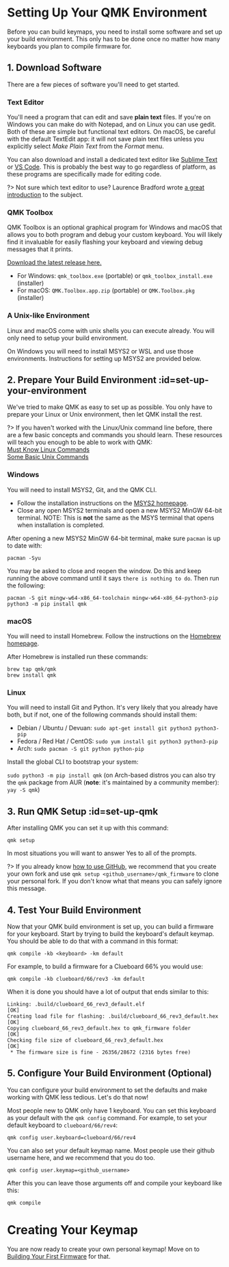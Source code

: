 # Setting Up Your QMK Environment

Before you can build keymaps, you need to install some software and set up your build environment. This only has to be done once no matter how many keyboards you plan to compile firmware for.

## 1. Download Software

There are a few pieces of software you'll need to get started.

### Text Editor

You'll need a program that can edit and save **plain text** files. If you're on Windows you can make do with Notepad, and on Linux you can use gedit. Both of these are simple but functional text editors. On macOS, be careful with the default TextEdit app: it will not save plain text files unless you explicitly select _Make Plain Text_ from the _Format_ menu.

You can also download and install a dedicated text editor like [Sublime Text](https://www.sublimetext.com/) or [VS Code](https://code.visualstudio.com/). This is probably the best way to go regardless of platform, as these programs are specifically made for editing code.

?> Not sure which text editor to use? Laurence Bradford wrote [a great introduction](https://learntocodewith.me/programming/basics/text-editors/) to the subject.

### QMK Toolbox

QMK Toolbox is an optional graphical program for Windows and macOS that allows you to both program and debug your custom keyboard. You will likely find it invaluable for easily flashing your keyboard and viewing debug messages that it prints.

[Download the latest release here.](https://github.com/qmk/qmk_toolbox/releases/latest)

* For Windows: `qmk_toolbox.exe` (portable) or `qmk_toolbox_install.exe` (installer)
* For macOS: `QMK.Toolbox.app.zip` (portable) or `QMK.Toolbox.pkg` (installer)

### A Unix-like Environment

Linux and macOS come with unix shells you can execute already. You will only need to setup your build environment.

On Windows you will need to install MSYS2 or WSL and use those environments. Instructions for setting up MSYS2 are provided below.

## 2. Prepare Your Build Environment :id=set-up-your-environment

We've tried to make QMK as easy to set up as possible. You only have to prepare your Linux or Unix environment, then let QMK install the rest.

?> If you haven't worked with the Linux/Unix command line before, there are a few basic concepts and commands you should learn. These resources will teach you enough to be able to work with QMK:<br>
[Must Know Linux Commands](https://www.guru99.com/must-know-linux-commands.html)<br>
[Some Basic Unix Commands](https://www.tjhsst.edu/~dhyatt/superap/unixcmd.html)

### Windows

You will need to install MSYS2, Git, and the QMK CLI.

* Follow the installation instructions on the [MSYS2 homepage](http://www.msys2.org).
* Close any open MSYS2 terminals and open a new MSYS2 MinGW 64-bit terminal. NOTE: This is **not** the same as the MSYS terminal that opens when installation is completed.

After opening a new MSYS2 MinGW 64-bit terminal, make sure `pacman` is up to date with:

    pacman -Syu

You may be asked to close and reopen the window. Do this and keep running the above command until it says `there is nothing to do`. Then run the following:

    pacman -S git mingw-w64-x86_64-toolchain mingw-w64-x86_64-python3-pip
    python3 -m pip install qmk

### macOS

You will need to install Homebrew. Follow the instructions on the [Homebrew homepage](https://brew.sh).

After Homebrew is installed run these commands:

    brew tap qmk/qmk
    brew install qmk

### Linux

You will need to install Git and Python. It's very likely that you already have both, but if not, one of the following commands should install them:

* Debian / Ubuntu / Devuan: `sudo apt-get install git python3 python3-pip`
* Fedora / Red Hat / CentOS: `sudo yum install git python3 python3-pip`
* Arch: `sudo pacman -S git python python-pip`


Install the global CLI to bootstrap your system:

  `sudo python3 -m pip install qmk` (on Arch-based distros you can also try the `qmk` package from AUR (**note**: it's maintained by a community member): `yay -S qmk`)

## 3. Run QMK Setup :id=set-up-qmk

After installing QMK you can set it up with this command:

    qmk setup

In most situations you will want to answer Yes to all of the prompts.

?> If you already know [how to use GitHub](getting_started_github.md), we recommend that you create your own fork and use `qmk setup <github_username>/qmk_firmware` to clone your personal fork. If you don't know what that means you can safely ignore this message.

## 4. Test Your Build Environment

Now that your QMK build environment is set up, you can build a firmware for your keyboard. Start by trying to build the keyboard's default keymap. You should be able to do that with a command in this format:

    qmk compile -kb <keyboard> -km default

For example, to build a firmware for a Clueboard 66% you would use:

    qmk compile -kb clueboard/66/rev3 -km default

When it is done you should have a lot of output that ends similar to this:

```
Linking: .build/clueboard_66_rev3_default.elf                                                       [OK]
Creating load file for flashing: .build/clueboard_66_rev3_default.hex                               [OK]
Copying clueboard_66_rev3_default.hex to qmk_firmware folder                                        [OK]
Checking file size of clueboard_66_rev3_default.hex                                                 [OK]
 * The firmware size is fine - 26356/28672 (2316 bytes free)
```

## 5. Configure Your Build Environment (Optional)

You can configure your build environment to set the defaults and make working with QMK less tedious. Let's do that now!

Most people new to QMK only have 1 keyboard. You can set this keyboard as your default with the `qmk config` command. For example, to set your default keyboard to `clueboard/66/rev4`:

    qmk config user.keyboard=clueboard/66/rev4

You can also set your default keymap name. Most people use their github username here, and we recommend that you do too.

    qmk config user.keymap=<github_username>

After this you can leave those arguments off and compile your keyboard like this:

    qmk compile

# Creating Your Keymap

You are now ready to create your own personal keymap! Move on to [Building Your First Firmware](newbs_building_firmware.md) for that.
